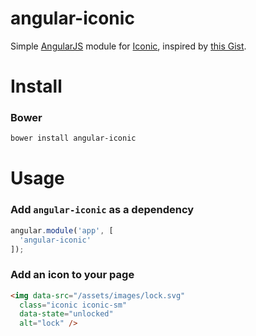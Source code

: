 angular-iconic
==============

Simple [AngularJS](https://github.com/angular/angular.js) module for [Iconic](https://useiconic.com), inspired by [this Gist](https://gist.github.com/yoshokatana/1decf68176dc9452aa14).

Install
=======

### Bower

``` bash
bower install angular-iconic
```

Usage
=====

### Add `angular-iconic` as a dependency

```javascript
angular.module('app', [
  'angular-iconic'
]);
```

### Add an icon to your page

```html
<img data-src="/assets/images/lock.svg" 
  class="iconic iconic-sm" 
  data-state="unlocked" 
  alt="lock" />
```
